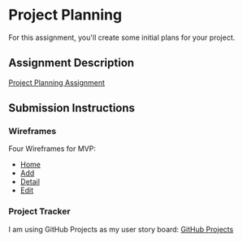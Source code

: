 # Project Planning
For this assignment, you'll create some initial plans for your project.

## Assignment Description
[Project Planning Assignment](https://education.launchcode.org/liftoff/assignments/planning/)

## Submission Instructions

### Wireframes
Four Wireframes for MVP:
- [Home](.P3-Project_Planning/landing-page.JPG)  
- [Add](https://github.com/Jenellebas/liftoff-assignments/blob/master/P3-Project_Planning/event-add.jpg)
- [Detail](./event-detail.JPG)
- [Edit](./event-edit.JPG)



### Project Tracker
I am using GitHub Projects as my user story board:
[GitHub Projects](https://github.com/Jenellebas/off-site-sales/projects/1)
